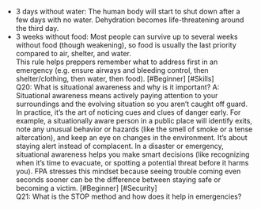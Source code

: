 - 3 days without water: The human body will start to shut down after a few days with no water. Dehydration becomes life-threatening around the third day.  
- 3 weeks without food: Most people can survive up to several weeks without food (though weakening), so food is usually the last priority compared to air, shelter, and water.  
This rule helps preppers remember what to address first in an emergency (e.g. ensure airways and bleeding control, then shelter/clothing, then water, then food). [#Beginner] [#Skills]  
Q20: What is situational awareness and why is it important?
A: Situational awareness means actively paying attention to your surroundings and the evolving situation so you aren’t caught off guard. In practice, it’s the art of noticing cues and clues of danger early. For example, a situationally aware person in a public place will identify exits, note any unusual behavior or hazards (like the smell of smoke or a tense altercation), and keep an eye on changes in the environment. It’s about staying alert instead of complacent. In a disaster or emergency, situational awareness helps you make smart decisions (like recognizing when it’s time to evacuate, or spotting a potential threat before it harms you). FPA stresses this mindset because seeing trouble coming even seconds sooner can be the difference between staying safe or becoming a victim. [#Beginner] [#Security]  
Q21: What is the STOP method and how does it help in emergencies?